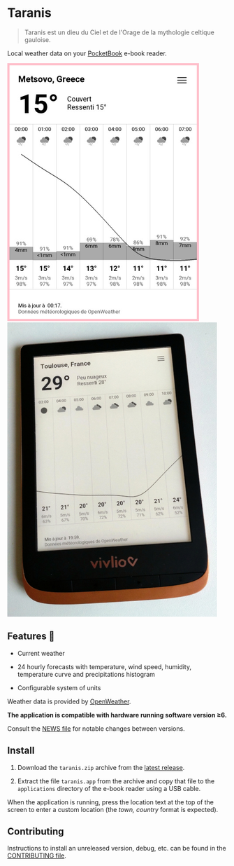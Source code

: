 # Taranis

> Taranis est un dieu du Ciel et de l'Orage de la mythologie celtique
> gauloise.

Local weather data on your [PocketBook](https://pocketbook.ch/en-ch)
e-book reader.

![Screenshot](./docs/screenshot-hourly-forecast.jpg)
![Application running on Vivlio reader](./docs/application-running-vivlio-reader.jpg)

## Features 🥳

* Current weather

* 24 hourly forecasts with temperature, wind speed, humidity,
  temperature curve and precipitations histogram
  
* Configurable system of units

Weather data is provided by [OpenWeather](https://openweathermap.org).

**The application is compatible with hardware running software version
≥6.**

Consult the [NEWS file](NEWS.md) for notable changes between versions.

## Install

1. Download the `taranis.zip` archive from the [latest
   release](https://github.com/orontee/taranis/releases/latest).
   
2. Extract the file `taranis.app` from the archive and copy that file
   to the `applications` directory of the e-book reader using a USB
   cable.

When the application is running, press the location text at the top of
the screen to enter a custom location (the _town, country_ format is
expected).

## Contributing

Instructions to install an unreleased version, debug, etc. can be
found in the [CONTRIBUTING file](./CONTRIBUTING.md).
